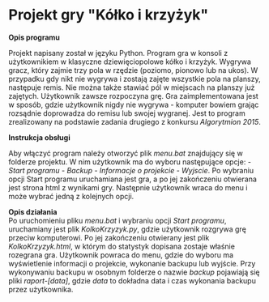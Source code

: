 # Projekt gry "Kółko i krzyżyk"

**Opis programu**  

Projekt napisany został w języku Python. Program gra w konsoli z użytkownikiem w klasyczne dziewięciopolowe kółko i krzyżyk. Wygrywa gracz, który zajmie trzy pola w rzędzie (poziomo, pionowo lub na ukos). W przypadku gdy nikt nie wygrywa i zostają zajęte wszystkie pola na planszy, następuje remis. Nie można także stawiać pól w miejscach na planszy już zajętych. Użytkownik zawsze rozpoczyna grę. Gra zaimplementowana jest w sposób, gdzie użytkownik nigdy nie wygrywa - komputer bowiem grając rozsądnie doprowadza do remisu lub swojej wygranej. Jest to program zrealizowany na podstawie zadania drugiego z konkursu _Algorytmion 2015_.

**Instrukcja obsługi**  

Aby włączyć program należy otworzyć plik _menu.bat_ znajdujący się w folderze projektu. W nim użytkownik ma do wyboru następujące opcje: _- Start programu - Backup - Informacje o projekcie - Wyjscie_. Po wybraniu opcji Start programu uruchamiana jest gra, a po jej zakończeniu otwierana jest strona html z wynikami gry. Następnie użytkownik wraca do menu i może wybrać jedną z kolejnych opcji.

**Opis działania**  
Po uruchomieniu pliku _menu.bat_ i wybraniu opcji _Start programu_, uruchamiany jest plik _KolkoKrzyzyk.py_, gdzie użytkownik rozgrywa grę przeciw komputerowi. Po jej zakończeniu otwierany jest plik _KolkoKrzyzyk.html_, w którym do statystyk dopisana zostaje właśnie rozegrana gra. Użytkownik powraca do menu, gdzie do wyboru ma wyświetlenie informacji o projekcie, wykonanie backupu lub wyjście. Przy wykonywaniu backupu w osobnym folderze o nazwie _backup_ pojawiają się pliki _raport-[data]_, gdzie _data_ to dokładna data i czas wykonania backupu przez użytkownika.
